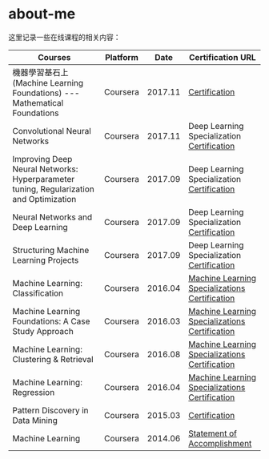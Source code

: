 # about-me

这里记录一些在线课程的相关内容：

Courses | Platform | Date | Certification URL
--------|----------|------|---------------------
機器學習基石上 (Machine Learning Foundations) --- Mathematical Foundations | Coursera | 2017.11 | [Certification](https://www.coursera.org/account/accomplishments/verify/S7Z9DY6YSRWY)
Convolutional Neural Networks | Coursera | 2017.11 | Deep Learning Specialization <br> [Certification](https://www.coursera.org/account/accomplishments/verify/EJTGKQY2MJGN)
Improving Deep Neural Networks: Hyperparameter tuning, Regularization and Optimization | Coursera | 2017.09 | Deep Learning Specialization <br> [Certification](https://www.coursera.org/account/accomplishments/verify/Q87QVZE4XSKP)
Neural Networks and Deep Learning | Coursera | 2017.09 | Deep Learning Specialization <br> [Certification](https://www.coursera.org/account/accomplishments/verify/8YXSH2QGFXPT)
Structuring Machine Learning Projects | Coursera | 2017.09 | Deep Learning Specialization <br> [Certification](https://www.coursera.org/account/accomplishments/verify/CDEZA8PJREHY)
Machine Learning: Classification | Coursera | 2016.04 | [Machine Learning Specializations](https://www.coursera.org/account/accomplishments/specialization/JZLASF7CX77K) <br> [Certification](https://www.coursera.org/account/accomplishments/verify/BXRNW9JZCVFE)
Machine Learning Foundations: A Case Study Approach | Coursera | 2016.03 | [Machine Learning Specializations](https://www.coursera.org/account/accomplishments/specialization/JZLASF7CX77K) <br> [Certification](https://www.coursera.org/account/accomplishments/verify/SQKHF3NZDZEY)
Machine Learning: Clustering & Retrieval | Coursera | 2016.08 | [Machine Learning Specializations](https://www.coursera.org/account/accomplishments/specialization/JZLASF7CX77K) <br> [Certification](https://www.coursera.org/account/accomplishments/verify/AK9NW5KYQZ35)
Machine Learning: Regression | Coursera | 2016.04 | [Machine Learning Specializations](https://www.coursera.org/account/accomplishments/specialization/JZLASF7CX77K) <br> [Certification](https://www.coursera.org/account/accomplishments/verify/N7MTXGGV3D4X)
Pattern Discovery in Data Mining | Coursera | 2015.03 | [Certification](https://www.coursera.org/account/accomplishments/verify/A55SSYEUQ6)
Machine Learning | Coursera | 2014.06 | [Statement of Accomplishment](https://www.coursera.org/maestro/api/certificate/get_certificate?course_id=972224)


